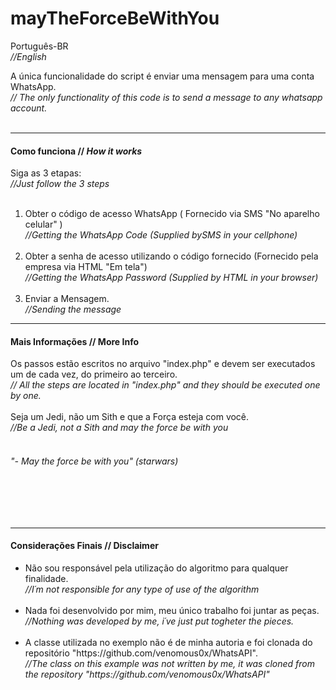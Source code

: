 mayTheForceBeWithYou
====================

Português-BR<br>
<i>//English</i><br>

A única funcionalidade do script é enviar uma mensagem para uma conta WhatsApp.<br>
<i>// The only functionality of this code is to send a message to any whatsapp account.</i><br><br>
<hr>
<h4>Como funciona // <i>How it works</i><br></h4>

Siga as  3 etapas:<br>
<i>//Just follow the 3 steps</i><br><br>
<ol>
<li>
Obter o código de acesso WhatsApp ( Fornecido  via SMS "No aparelho celular" )<br>
	<i>//Getting the WhatsApp Code (Supplied bySMS in your cellphone)</i><br><br>
</li>
<li>
Obter a senha de acesso utilizando o código fornecido (Fornecido pela empresa via HTML "Em tela")<br>
  <i>//Getting the WhatsApp Password (Supplied by HTML in your browser)</i><br><br>
</li>
<li>
Enviar a Mensagem.<br>
	<i>//Sending the message</i><br>
	</li>

</ol>

<hr>
<h4>Mais Informações // More Info<i></i><br></h4>
Os passos estão escritos no arquivo "index.php" e devem ser executados um de cada vez, do primeiro ao terceiro.<br>
<i>// All the steps are located in "index.php" and they should be executed one by one.</i><br><br>
Seja um Jedi, não um Sith e que a Força esteja com você.</i><br>
<i>//Be a Jedi, not a Sith and may the force be with you</i><br><br>

<h6> "- May the force be with you" (starwars)<br></h6>
<br><br><br>
<hr>
<h4>Considerações Finais // Disclaimer<i></i><br></h4>
<ul>
<li>
Não sou responsável pela utilização do algoritmo para qualquer finalidade.<br>
    <i>//I´m not responsible for any type of use of the algorithm</i><br><br>
</li>
<li>
Nada foi desenvolvido por mim, meu único trabalho foi juntar as peças.<br>
    <i>//Nothing was developed by me, i´ve just put togheter the pieces.</i><br><br>
</li>
<li>
A classe utilizada no exemplo não é de minha autoria e foi clonada do repositório  "https://github.com/venomous0x/WhatsAPI".<br>
    <i>//The class on this example was not written by me, it was cloned from the repository "https://github.com/venomous0x/WhatsAPI"</i><br>
</li>
</ul>
